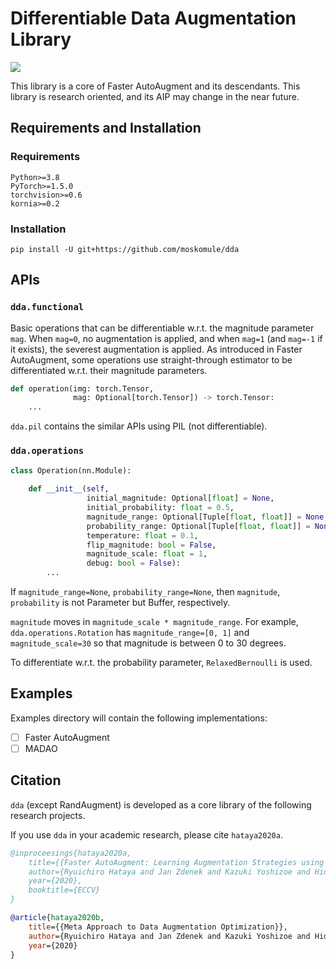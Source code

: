 # Differentiable Data Augmentation Library

![](https://github.com/moskomule/dda/workflows/pytest/badge.svg)

This library is a core of Faster AutoAugment and its descendants. This library is research oriented, and its AIP may change in the near future.

## Requirements and Installation

### Requirements

```
Python>=3.8
PyTorch>=1.5.0
torchvision>=0.6
kornia>=0.2
```

### Installation

```
pip install -U git+https://github.com/moskomule/dda
```

## APIs

### `dda.functional`

Basic operations that can be differentiable w.r.t. the magnitude parameter `mag`. When `mag=0`, no augmentation is applied, and when `mag=1` (and `mag=-1` if it exists), the severest augmentation is applied. As introduced in Faster AutoAugment, some operations use straight-through estimator to be differentiated w.r.t. their magnitude parameters.

```python
def operation(img: torch.Tensor,
              mag: Optional[torch.Tensor]) -> torch.Tensor:
    ...
```

`dda.pil` contains the similar APIs using PIL (not differentiable).


### `dda.operations`

```python
class Operation(nn.Module):
   
    def __init__(self,
                 initial_magnitude: Optional[float] = None,
                 initial_probability: float = 0.5,
                 magnitude_range: Optional[Tuple[float, float]] = None,
                 probability_range: Optional[Tuple[float, float]] = None,
                 temperature: float = 0.1,
                 flip_magnitude: bool = False,
                 magnitude_scale: float = 1,
                 debug: bool = False):
        ...
```

If `magnitude_range=None`, `probability_range=None`, then `magnitude`, `probability` is not Parameter but Buffer, respectively.

`magnitude` moves in `magnitude_scale * magnitude_range`. 
For example, `dda.operations.Rotation` has `magnitude_range=[0, 1]` and `magnitude_scale=30` so that magnitude is between 0 to 30 degrees. 

To differentiate w.r.t. the probability parameter, `RelaxedBernoulli` is used.

## Examples

Examples directory will contain the following implementations:

- [ ] Faster AutoAugment
- [ ] MADAO

## Citation

`dda` (except RandAugment) is developed as a core library of the following research projects. 

If you use `dda` in your academic research, please cite `hataya2020a`.

```bibtex
@inproceesings{hataya2020a,
    title={{Faster AutoAugment: Learning Augmentation Strategies using Backpropagation}},
    author={Ryuichiro Hataya and Jan Zdenek and Kazuki Yoshizoe and Hideki Nakayama},
    year={2020},
    booktitle={ECCV}
}

@article{hataya2020b,
    title={{Meta Approach to Data Augmentation Optimization}},
    author={Ryuichiro Hataya and Jan Zdenek and Kazuki Yoshizoe and Hideki Nakayama},
    year={2020}
}
```